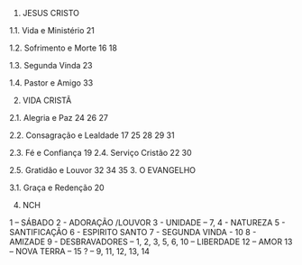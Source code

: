 1.	JESUS CRISTO  


1.1.	Vida e Ministério
21

1.2.	Sofrimento e Morte
16
18

1.3.	Segunda Vinda
23

1.4.	Pastor e Amigo
33

2.	VIDA CRISTÃ

2.1.	Alegria e Paz
24
26
27

2.2.	Consagração e Lealdade
17
25
28
29
31

2.3.	Fé e Confiança
19
2.4.	Serviço Cristão
22
30

2.5.	Gratidão e Louvor
32
34
35
3.	O EVANGELHO

3.1.	Graça e Redenção
20

4.	NCH



1 – SÁBADO
2 - ADORAÇÃO /LOUVOR 
3 - UNIDADE – 7, 
4 - NATUREZA
5 - SANTIFICAÇÃO
6 - ESPIRITO SANTO
7 - SEGUNDA VINDA - 10
8 - AMIZADE
9 - DESBRAVADORES – 1, 2, 3, 5, 6, 
10 – LIBERDADE
12 – AMOR
13 – NOVA TERRA – 15
? – 9, 11, 12, 13, 14

